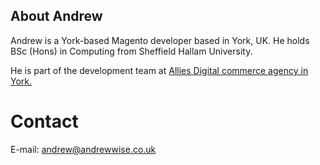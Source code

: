 ## About Andrew

Andrew is a York-based Magento developer based in York, UK. He holds BSc (Hons) in Computing from Sheffield Hallam University.

He is part of the development team at [Allies Digital commerce agency in York.](http://allies.co.uk/)

# Contact

E-mail: [andrew@andrewwise.co.uk](andrew@andrewwise.co.uk)

